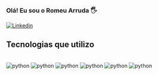 ### Olá! Eu sou o Romeu Arruda 🖐️

[![Linkedin](https://img.shields.io/badge/LinkedIn-0077B5?style=for-the-badge&logo=linkedin&logoColor=white)](https://www.linkedin.com/in/romeugabriellondrina/)

## Tecnologias que utilizo
<div style="display: inline_block"><br/>
    <img align="center" alt="python" src=https://img.shields.io/badge/Python-3776AB?style=for-the-badge&logo=python&logoColor=white />
    <img align="center" alt="python" src=https://img.shields.io/badge/MySQL-00000F?style=for-the-badge&logo=mysql&logoColor=white />
    <img align="center" alt="python" src=https://img.shields.io/badge/Microsoft_Excel-217346?style=for-the-badge&logo=microsoft-excel&logoColor=white />
    <img align="center" alt="python" src=https://img.shields.io/badge/Microsoft_PowerPoint-B7472A?style=for-the-badge&logo=microsoft-powerpoint&logoColor=white />
    <img align="center" alt="python" src=https://img.shields.io/badge/Microsoft_SQL_Server-CC2927?style=for-the-badge&logo=microsoft-sql-server&logoColor=white />
    <img align="center" alt="python" src=https://img.shields.io/badge/Google_Cloud-4285F4?style=for-the-badge&logo=google-cloud&logoColor=white />
</div>
